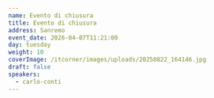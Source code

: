 ```yaml
---
name: Evento di chiusura
title: Evento di chiusura
address: Sanremo
event_date: 2026-04-07T11:21:00
day: tuesday
weight: 10
coverImage: /itcorner/images/uploads/20250822_164146.jpg
draft: false
speakers:
  - carlo-conti
---
```

